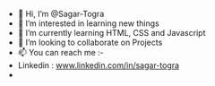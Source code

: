 - 👋 Hi, I’m @Sagar-Togra
- 👀 I’m interested in learning new things
- 🌱 I’m currently learning HTML, CSS and Javascript
- 💞️ I’m looking to collaborate on Projects
- 📫 You can reach me :-
-   Linkedin : www.linkedin.com/in/sagar-togra
-   

<!---
Sagar-Togra/Sagar-Togra is a ✨ special ✨ repository because its `README.md` (this file) appears on your GitHub profile.
You can click the Preview link to take a look at your changes.
--->
